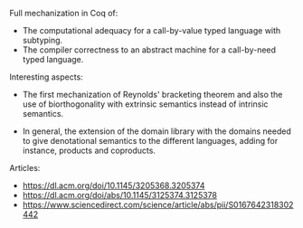 Full mechanization in Coq of:
- The computational adequacy for a call-by-value typed language with subtyping.
- The compiler correctness to an abstract machine for a call-by-need typed
  language.

Interesting aspects:
* The first mechanization of Reynolds' bracketing theorem and also the
  use of biorthogonality with extrinsic semantics instead of intrinsic
  semantics.

* In general, the extension of the domain library with the domains
  needed to give denotational semantics to the different languages,
  adding for instance, products and coproducts.

Articles:
- https://dl.acm.org/doi/10.1145/3205368.3205374
- https://dl.acm.org/doi/abs/10.1145/3125374.3125378
- https://www.sciencedirect.com/science/article/abs/pii/S0167642318302442
